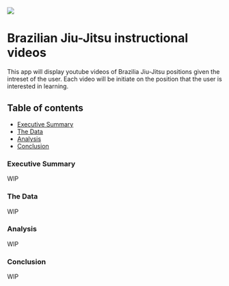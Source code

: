 # ![](https://upload.wikimedia.org/wikipedia/commons/thumb/3/35/Mitsuyo_Maeda.jpg/220px-Mitsuyo_Maeda.jpg)
# Brazilian Jiu-Jitsu instructional videos
This app will display youtube videos of Brazilia Jiu-Jitsu positions given the intreset of the user. Each video will be
initiate on the position that the user is interested in learning. 


## Table of contents
- <u>[Executive Summary](#header)</u>
- <u>[The Data](#header)</u>
- <u>[Analysis](#header)</u>
- <u>[Conclusion](#header)</u>

### Executive Summary
WIP

### The Data
WIP

### Analysis
WIP

### Conclusion
WIP